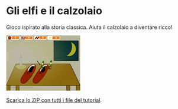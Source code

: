 # Gli elfi e il calzolaio

Gioco ispirato alla storia classica. Aiuta il calzolaio a diventare ricco!

![Immagine](thumbnail.png)

[Scarica lo ZIP con tutti i file del tutorial](https://github.com/kronwiz/codingtutorials/raw/master/scratch/gli_elfi_e_il_calzolaio/gli_elfi_e_il_calzolaio.zip).
